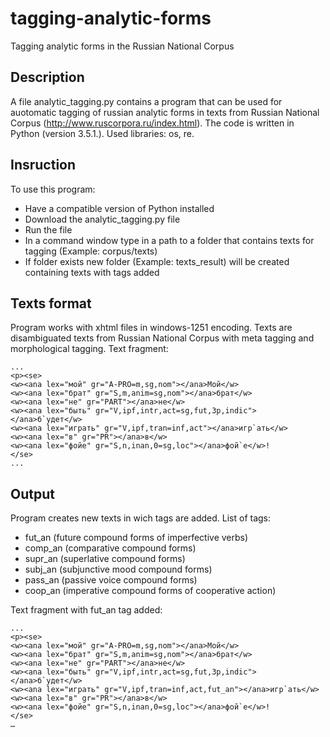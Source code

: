 # tagging-analytic-forms
Tagging analytic forms in the Russian National Corpus

Description
----------
A file analytic_tagging.py contains a program that can be used for auotomatic tagging of russian analytic forms in texts from Russian National Corpus (http://www.ruscorpora.ru/index.html). 
The code is written in Python (version 3.5.1.). Used libraries: os, re.

Insruction
----------
To use this program:
- Have a compatible version of Python installed
- Download the analytic_tagging.py file
- Run the file
- In a command window type in a path to a folder that contains texts for tagging (Example: corpus/texts)
- If folder exists new folder (Example: texts_result) will be created containing texts with tags added

Texts format
-----------
Program works with xhtml files in windows-1251 encoding. Texts are disambiguated texts from Russian National Corpus with meta tagging and morphological tagging.
Text fragment:
```
...
<p><se>
<w><ana lex="мой" gr="A-PRO=m,sg,nom"></ana>Мой</w>
<w><ana lex="брат" gr="S,m,anim=sg,nom"></ana>брат</w>
<w><ana lex="не" gr="PART"></ana>не</w>
<w><ana lex="быть" gr="V,ipf,intr,act=sg,fut,3p,indic"></ana>б`удет</w>
<w><ana lex="играть" gr="V,ipf,tran=inf,act"></ana>игр`ать</w>
<w><ana lex="в" gr="PR"></ana>в</w>
<w><ana lex="фойе" gr="S,n,inan,0=sg,loc"></ana>фой`е</w>!
</se>
...
```

Output
-----------
Program creates new texts in wich tags are added.
List of tags:
- fut_an (future compound forms of imperfective verbs)
- comp_an (comparative compound forms)
- supr_an (superlative compound forms)
- subj_an (subjunctive mood compound forms)
- pass_an (passive voice compound forms)
- coop_an (imperative compound forms of cooperative action)

Text fragment with fut_an tag added:
```
...
<p><se>
<w><ana lex="мой" gr="A-PRO=m,sg,nom"></ana>Мой</w>
<w><ana lex="брат" gr="S,m,anim=sg,nom"></ana>брат</w>
<w><ana lex="не" gr="PART"></ana>не</w>
<w><ana lex="быть" gr="V,ipf,intr,act=sg,fut,3p,indic"></ana>б`удет</w>
<w><ana lex="играть" gr="V,ipf,tran=inf,act,fut_an"></ana>игр`ать</w>
<w><ana lex="в" gr="PR"></ana>в</w>
<w><ana lex="фойе" gr="S,n,inan,0=sg,loc"></ana>фой`е</w>!
</se>
…
```

